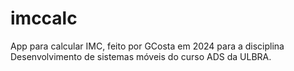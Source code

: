 # imccalc

App para calcular IMC, feito por GCosta em 2024 para a disciplina Desenvolvimento de sistemas móveis do curso ADS da ULBRA.
